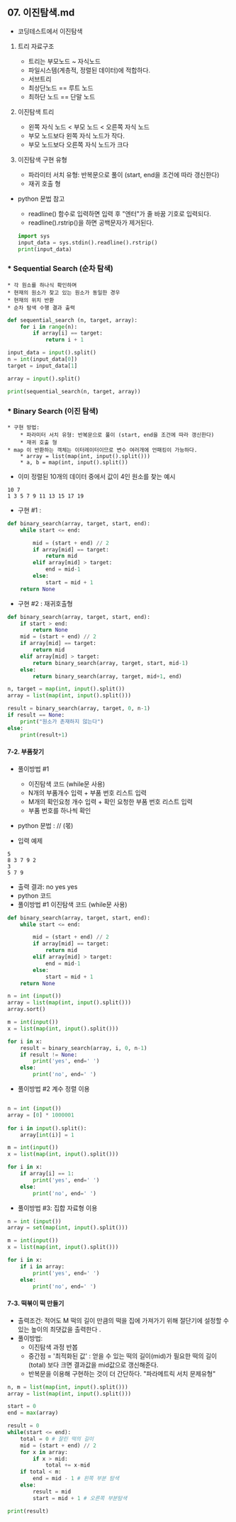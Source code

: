 ## 07. 이진탐색.md
* 코딩테스트에서 이진탐색 
1. 트리 자료구조 
    * 트리는 부모노드 ~ 자식노드 
    * 파일시스템(계층적, 정렬된 데이터)에 적합하다. 
    * 서브트리 
    * 최상단노드 == 루트 노드 
    * 최하단 노드 == 단말 노드 

2. 이진탐색 트리 
    * 왼쪽 자식 노드 < 부모 노드 < 오른쪽 자식 노드 
    * 부모 노드보다 왼쪽 자식 노드가 작다. 
    * 부모 노드보다 오른쪽 자식 노드가 크다 
3. 이진탐색 구현 유형 
    * 파라미터 서치 유형: 반복문으로 풀이 (start, end을 조건에 따라 갱신한다) 
    * 재귀 호출 형 

* python 문법 참고 
    * readline() 함수로 입력하면 입력 후 "엔터"가 줄 바꿈 기호로 입력되다. 
    * readline().rstrip()을 하면 공백문자가 제거된다. 
    
    ``` python
    import sys
    input_data = sys.stdin().readline().rstrip()
    print(input_data)
    ```

### * Sequential Search (순차 탐색)
    * 각 원소를 하나식 확인하며 
    * 현재의 원소가 찾고 있는 원소가 동일한 경우
    * 현재의 위치 반환
    * 순차 탐색 수행 결과 출력
```python
def sequential_search (n, target, array):
    for i in range(n):
        if array[i] == target:
            return i + 1

input_data = input().split()
n = int(input_data[0])
target = input_data[1]

array = input().split()

print(sequential_search(n, target, array))
```


### * Binary Search (이진 탐색) 
    * 구현 방법: 
        * 파라미터 서치 유형: 반복문으로 풀이 (start, end을 조건에 따라 갱신한다) 
        * 재귀 호출 형 
    * map 이 반환하는 객체는 이터레이터이므로 변수 여러개에 언패킹이 가능하다. 
        * array = list(map(int, input().split())) 
        * a, b = map(int, input().split())
* 이미 정렬된 10개의 데이터 중에서 값이 4인 원소를 찾는 예시 
```
10 7 
1 3 5 7 9 11 13 15 17 19    
```
* 구현 #1 : 
```python
def binary_search(array, target, start, end):
    while start <= end: 

        mid = (start + end) // 2 
        if array[mid] == target: 
            return mid
        elif array[mid] > target: 
            end = mid-1
        else: 
            start = mid + 1
    return None

```
* 구현 #2 : 재귀호출형 
```python
def binary_search(array, target, start, end):
    if start > end:
        return None
    mid = (start + end) // 2
    if array[mid] == target:
        return mid
    elif array[mid] > target:
        return binary_search(array, target, start, mid-1)
    else:
        return binary_search(array, target, mid+1, end)

n, target = map(int, input().split())
array = list(map(int, input().split()))

result = binary_search(array, target, 0, n-1)
if result == None:
    print("원소가 존재하지 않는다")
else:
    print(result+1)

``` 


#### 7-2. 부품찾기 
* 풀이방법 #1 
     * 이진탐색 코드 (while문 사용) 
     * N개의 부품개수 입력 + 부품 번호 리스트 입력
     * M개의 확인요청 개수 입력 + 확인 요청한 부품 번호 리스트 입력 
     * 부품 번호를 하나씩 확인
 
* python 문법 : // (몫) 
* 입력 예제 
```
5
8 3 7 9 2
3
5 7 9
```
* 출력 결과: no yes yes
* python 코드 
* 풀이방법 #1 이진탐색 코드 (while문 사용) 
```python
def binary_search(array, target, start, end):
    while start <= end: 

        mid = (start + end) // 2 
        if array[mid] == target: 
            return mid
        elif array[mid] > target: 
            end = mid-1
        else: 
            start = mid + 1
    return None

n = int (input())
array = list(map(int, input().split()))
array.sort()

m = int(input())
x = list(map(int, input().split()))

for i in x: 
    result = binary_search(array, i, 0, n-1)
    if result != None:
        print('yes', end=' ')
    else: 
        print('no', end=' ')

```

* 풀이방법 #2 계수 정렬 이용
```python

n = int (input())
array = [0] * 1000001
 
for i in input().split(): 
    array[int(i)] = 1

m = int(input())
x = list(map(int, input().split()))

for i in x: 
    if array[i] == 1:
        print('yes', end=' ')
    else: 
        print('no', end=' ')

```
* 풀이방법 #3: 집합 자료형 이용

```python
n = int (input())
array = set(map(int, input().split()))

m = int(input())
x = list(map(int, input().split()))

for i in x: 
    if i in array:
        print('yes', end=' ')
    else: 
        print('no', end=' ')
```



#### 7-3. 떡볶이 떡 만들기 
* 출력조건: 적어도 M 떡의 길이 만큼의 떡을 집에 가져가기 위해 절단기에 설정할 수 있는 높이의 최댓값을 출력한다 .
* 풀이방법: 
   * 이진탐색 과정 반봅 
   * 중간점 = '최적화된 값' : 얻을 수 있는 떡의 길이(mid)가 필요한 떡의 길이 (total) 보다 크면 결과값을 mid값으로 갱신해준다. 
   * 반복문을 이용해 구현하는 것이 더 간단하다. "파라메트릭 서치 문제유형"

```python
n, m = list(map(int, input().split()))
array = list(map(int, input().split()))

start = 0 
end = max(array)

result = 0
while(start <= end):
    total = 0 # 잘린 떡의 길이 
    mid = (start + end) // 2
    for x in array:
        if x > mid: 
            total += x-mid
    if total < m:  
        end = mid - 1 # 왼쪽 부분 탐색 
    else: 
        result = mid
        start = mid + 1 # 오른쪽 부분탐색

print(result)
```
